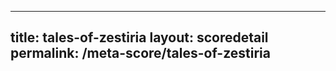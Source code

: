 ---
        
title: tales-of-zestiria
layout: scoredetail
permalink: /meta-score/tales-of-zestiria
---